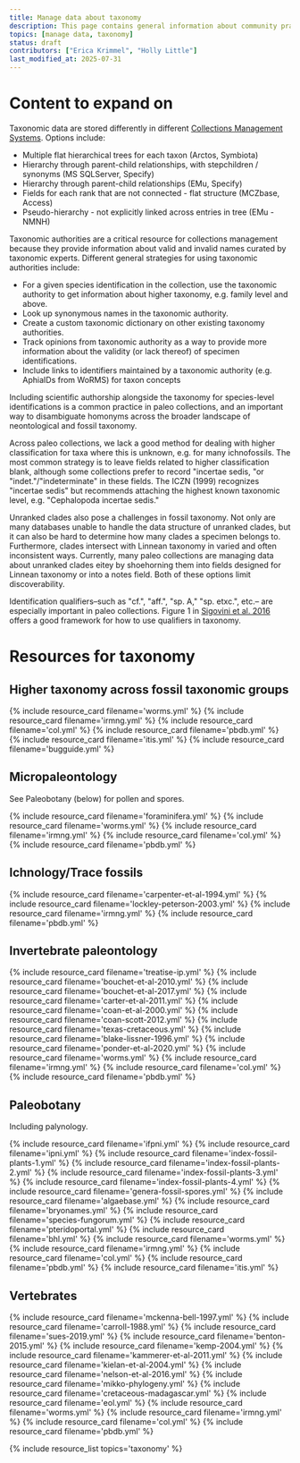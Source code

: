 ```yaml
---
title: Manage data about taxonomy
description: This page contains general information about community practices for managing data about taxonomy, and also aggregates links to additional resources with more specific information.
topics: [manage data, taxonomy]
status: draft
contributors: ["Erica Krimmel", "Holly Little"]
last_modified_at: 2025-07-31
---
```


# Content to expand on

Taxonomic data are stored differently in different [Collections Management Systems](https://paleo-data.github.io/knowledge-hub/how-to-guides). Options include:
- Multiple flat hierarchical trees for each taxon (Arctos, Symbiota)
- Hierarchy through parent-child relationships, with stepchildren / synonyms (MS SQLServer, Specify)
- Hierarchy through parent-child relationships (EMu, Specify)
- Fields for each rank that are not connected - flat structure (MCZbase, Access)
- Pseudo-hierarchy - not explicitly linked across entries in tree (EMu - NMNH)

Taxonomic authorities are a critical resource for collections management because they provide information about valid and invalid names curated by taxonomic experts. Different general strategies for using taxonomic authorities include:
- For a given species identification in the collection, use the taxonomic authority to get information about higher taxonomy, e.g. family level and above.
- Look up synonymous names in the taxonomic authority.
- Create a custom taxonomic dictionary on other existing taxonomy authorities.
- Track opinions from taxonomic authority as a way to provide more information about the validity (or lack thereof) of specimen identifications.
- Include links to identifiers maintained by a taxonomic authority (e.g. AphiaIDs from WoRMS) for taxon concepts

Including scientific authorship alongside the taxonomy for species-level identifications is a common practice in paleo collections, and an important way to disambiguate homonyms across the broader landscape of neontological and fossil taxonomy.

Across paleo collections, we lack a good method for dealing with higher classification for taxa where this is unknown, e.g. for many ichnofossils. The most common strategy is to leave fields related to higher classification blank, although some collections prefer to record "incertae sedis, "or "indet."/"indeterminate" in these fields. The ICZN (1999) recognizes "incertae sedis" but recommends attaching the highest known taxonomic level, e.g. "Cephalopoda incertae sedis." 

Unranked clades also pose a challenges in fossil taxonomy. Not only are many databases unable to handle the data structure of unranked clades, but it can also be hard to determine how many clades a specimen belongs to. Furthermore, clades intersect with Linnean taxonomy in varied and often inconsistent ways. Currently, many paleo collections are managing data about unranked clades eitey by shoehorning them into fields designed for Linnean taxonomy or into a notes field. Both of these options limit discoverability.

Identification qualifiers–such as "cf.", "aff.", "sp. A," "sp. etxc.", etc.– are especially important in paleo collections. Figure 1 in [Sigovini et al. 2016](../_data/resources/sigovini-et-al-2016.yml) offers a good framework for how to use qualifiers in taxonomy.

# Resources for taxonomy

## Higher taxonomy across fossil taxonomic groups

{% include resource_card filename='worms.yml' %}
{% include resource_card filename='irmng.yml' %}
{% include resource_card filename='col.yml' %}
{% include resource_card filename='pbdb.yml' %}
{% include resource_card filename='itis.yml' %}
{% include resource_card filename='bugguide.yml' %}

## Micropaleontology
See Paleobotany (below) for pollen and spores.

{% include resource_card filename='foraminifera.yml' %}
{% include resource_card filename='worms.yml' %}
{% include resource_card filename='irmng.yml' %}
{% include resource_card filename='col.yml' %}
{% include resource_card filename='pbdb.yml' %}

## Ichnology/Trace fossils

{% include resource_card filename='carpenter-et-al-1994.yml' %}
{% include resource_card filename='lockley-peterson-2003.yml' %}
{% include resource_card filename='irmng.yml' %}
{% include resource_card filename='pbdb.yml' %}

## Invertebrate paleontology

{% include resource_card filename='treatise-ip.yml' %}
{% include resource_card filename='bouchet-et-al-2010.yml' %}
{% include resource_card filename='bouchet-et-al-2017.yml' %}
{% include resource_card filename='carter-et-al-2011.yml' %}
{% include resource_card filename='coan-et-al-2000.yml' %}
{% include resource_card filename='coan-scott-2012.yml' %}
{% include resource_card filename='texas-cretaceous.yml' %}
{% include resource_card filename='blake-lissner-1996.yml' %}
{% include resource_card filename='ponder-et-al-2020.yml' %}
{% include resource_card filename='worms.yml' %}
{% include resource_card filename='irmng.yml' %}
{% include resource_card filename='col.yml' %}
{% include resource_card filename='pbdb.yml' %}

## Paleobotany
Including palynology.

{% include resource_card filename='ifpni.yml' %}
{% include resource_card filename='ipni.yml' %}
{% include resource_card filename='index-fossil-plants-1.yml' %}
{% include resource_card filename='index-fossil-plants-2.yml' %}
{% include resource_card filename='index-fossil-plants-3.yml' %}
{% include resource_card filename='index-fossil-plants-4.yml' %}
{% include resource_card filename='genera-fossil-spores.yml' %}
{% include resource_card filename='algaebase.yml' %}
{% include resource_card filename='bryonames.yml' %}
{% include resource_card filename='species-fungorum.yml' %}
{% include resource_card filename='pteridoportal.yml' %}
{% include resource_card filename='bhl.yml' %}
{% include resource_card filename='worms.yml' %}
{% include resource_card filename='irmng.yml' %}
{% include resource_card filename='col.yml' %}
{% include resource_card filename='pbdb.yml' %}
{% include resource_card filename='itis.yml' %}

## Vertebrates

{% include resource_card filename='mckenna-bell-1997.yml' %}
{% include resource_card filename='carroll-1988.yml' %}
{% include resource_card filename='sues-2019.yml' %}
{% include resource_card filename='benton-2015.yml' %}
{% include resource_card filename='kemp-2004.yml' %}
{% include resource_card filename='kammerer-et-al-2011.yml' %}
{% include resource_card filename='kielan-et-al-2004.yml' %}
{% include resource_card filename='nelson-et-al-2016.yml' %}
{% include resource_card filename='mikko-phylogeny.yml' %}
{% include resource_card filename='cretaceous-madagascar.yml' %}
{% include resource_card filename='eol.yml' %}
{% include resource_card filename='worms.yml' %}
{% include resource_card filename='irmng.yml' %}
{% include resource_card filename='col.yml' %}
{% include resource_card filename='pbdb.yml' %}

{% include resource_list topics='taxonomy' %}
